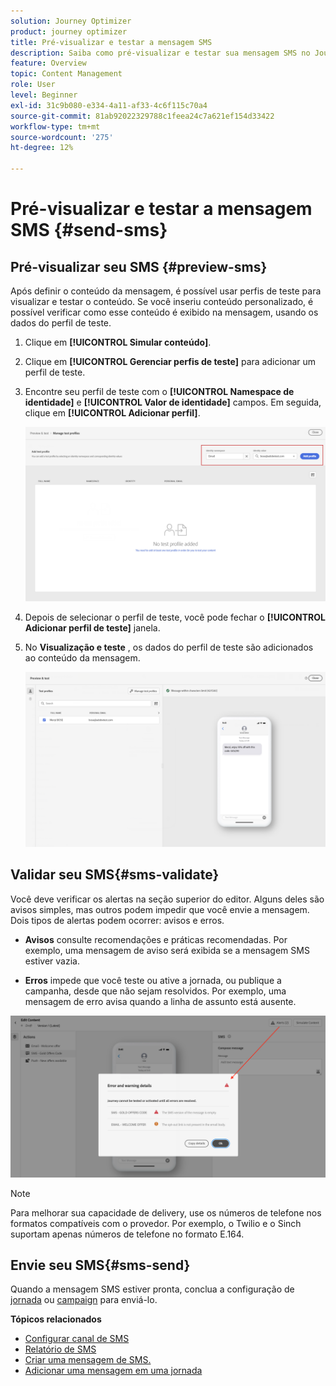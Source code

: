 ```yaml
---
solution: Journey Optimizer
product: journey optimizer
title: Pré-visualizar e testar a mensagem SMS
description: Saiba como pré-visualizar e testar sua mensagem SMS no Journey Optimizer
feature: Overview
topic: Content Management
role: User
level: Beginner
exl-id: 31c9b080-e334-4a11-af33-4c6f115c70a4
source-git-commit: 81ab92022329788c1feea24c7a621ef154d33422
workflow-type: tm+mt
source-wordcount: '275'
ht-degree: 12%

---
```


# Pré-visualizar e testar a mensagem SMS {#send-sms}

## Pré-visualizar seu SMS {#preview-sms}

Após definir o conteúdo da mensagem, é possível usar perfis de teste para visualizar e testar o conteúdo. Se você inseriu conteúdo personalizado, é possível verificar como esse conteúdo é exibido na mensagem, usando os dados do perfil de teste.

1. Clique em **[!UICONTROL Simular conteúdo]**.

1. Clique em **[!UICONTROL Gerenciar perfis de teste]** para adicionar um perfil de teste.

1. Encontre seu perfil de teste com o **[!UICONTROL Namespace de identidade]** e **[!UICONTROL Valor de identidade]** campos. Em seguida, clique em **[!UICONTROL Adicionar perfil]**.

   ![](assets/sms_preview_3.png)

1. Depois de selecionar o perfil de teste, você pode fechar o **[!UICONTROL Adicionar perfil de teste]** janela.

1. No **Visualização e teste** , os dados do perfil de teste são adicionados ao conteúdo da mensagem.

   ![](assets/sms_preview_2.png)


## Validar seu SMS{#sms-validate}

Você deve verificar os alertas na seção superior do editor. Alguns deles são avisos simples, mas outros podem impedir que você envie a mensagem. Dois tipos de alertas podem ocorrer: avisos e erros.

* **Avisos** consulte recomendações e práticas recomendadas. Por exemplo, uma mensagem de aviso será exibida se a mensagem SMS estiver vazia.

* **Erros** impede que você teste ou ative a jornada, ou publique a campanha, desde que não sejam resolvidos. Por exemplo, uma mensagem de erro avisa quando a linha de assunto está ausente.

![](assets/sms-alert-button.png)

>[!NOTE]
>
> Para melhorar sua capacidade de delivery, use os números de telefone nos formatos compatíveis com o provedor. Por exemplo, o Twilio e o Sinch suportam apenas números de telefone no formato E.164.

## Envie seu SMS{#sms-send}

Quando a mensagem SMS estiver pronta, conclua a configuração de [jornada](../building-journeys/journey-gs.md) ou [campaign](../campaigns/create-campaign.md) para enviá-lo.

**Tópicos relacionados**

* [Configurar canal de SMS](sms-configuration.md)
* [Relatório de SMS](../reports/journey-global-report.md#sms-global)
* [Criar uma mensagem de SMS.](create-sms.md)
* [Adicionar uma mensagem em uma jornada](../building-journeys/journeys-message.md)
